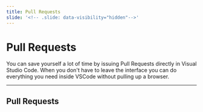 ```yaml
---
title: Pull Requests
slide: '<!-- .slide: data-visibility="hidden"-->'
---
```


<!-- .slide: data-state="layout-title" class="bg-dark"-->

# Pull Requests

> >

You can save yourself a lot of time by issuing Pull Requests directly in Visual Studio Code. When you don't have to leave the interface you can do everything you need inside VSCode without pulling up a browser.

---
## Pull Requests

> >
